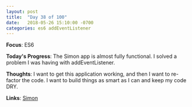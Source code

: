 ```yaml
---
layout: post
title:  "Day 38 of 100"
date:   2018-05-26 15:10:00 -0700
categories: es6 addEventListener
---
```


**Focus**: ES6 

**Today's Progress**: The Simon app is almost fully functional. I solved a problem I was having with addEventListener.  

**Thoughts**: I want to get this application working, and then I want to re-factor the code. I want to build things as smart as I can and keep my code DRY.  

**Links**: [Simon](https://codepen.io/castlemaninc/pen/YLoWdK)